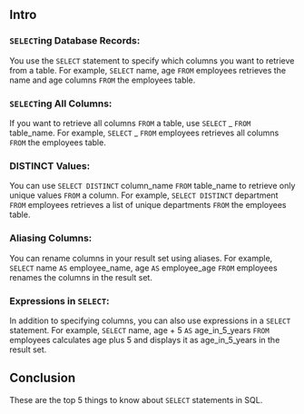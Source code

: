 ## Intro

### `SELECT`ing Database Records:

You use the `SELECT` statement to specify which columns you want to retrieve from a table. For example, `SELECT` name, age `FROM` employees retrieves the name and age columns `FROM` the employees table.

### `SELECT`ing All Columns:

If you want to retrieve all columns `FROM` a table, use `SELECT` _ `FROM` table_name. For example, `SELECT` _ `FROM` employees retrieves all columns `FROM` the employees table.

### DISTINCT Values:

You can use `SELECT DISTINCT` column_name `FROM` table_name to retrieve only unique values `FROM` a column. For example, `SELECT DISTINCT` department `FROM` employees retrieves a list of unique departments `FROM` the employees table.

### Aliasing Columns:

You can rename columns in your result set using aliases. For example, `SELECT` name `AS` employee_name, age `AS` employee_age `FROM` employees renames the columns in the result set.

### Expressions in `SELECT`:

In addition to specifying columns, you can also use expressions in a `SELECT` statement. For example, `SELECT` name, age + 5 `AS` age_in_5_years `FROM` employees calculates age plus 5 and displays it as age_in_5_years in the result set.

## Conclusion

These are the top 5 things to know about `SELECT` statements in SQL.
